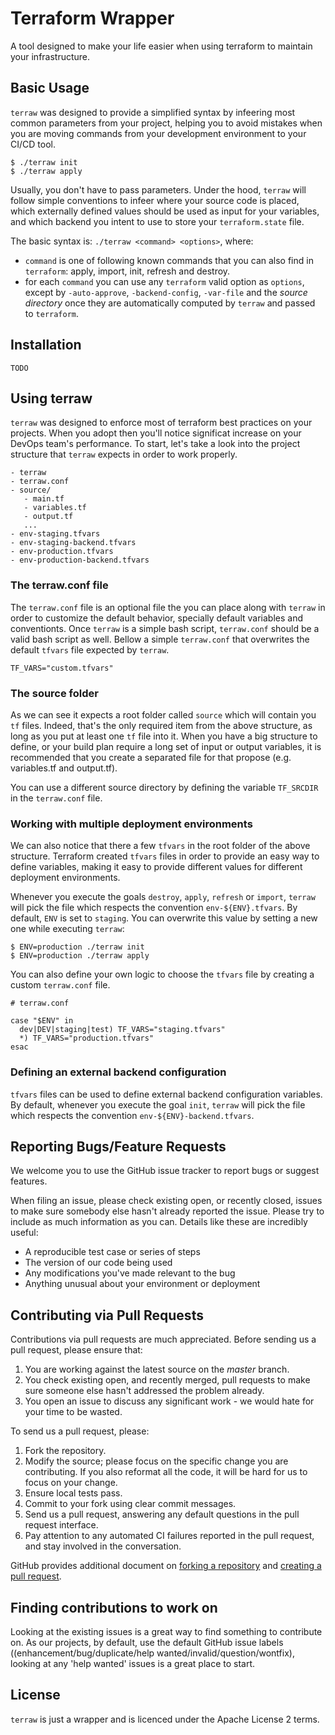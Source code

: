 # Terraform Wrapper
A tool designed to make your life easier when using terraform to maintain your infrastructure.

## Basic Usage
`terraw` was designed to provide a simplified syntax by infeering most common parameters from your
project, helping you to avoid mistakes when you are moving commands from your development environment to
your CI/CD tool.

```shell
$ ./terraw init
$ ./terraw apply
```
Usually, you don't have to pass parameters. Under the hood, `terraw` will follow simple conventions
to infeer where your source code is placed, which externally defined values should be used as input
for your variables, and which backend you intent to use to store your `terraform.state` file.

The basic syntax is: `./terraw <command> <options>`, where:
- `command` is one of following known commands that you can also find in `terraform`: apply, import,
init, refresh and destroy.
- for each `command` you can use any `terraform` valid option as `options`, except by `-auto-approve`,
`-backend-config`, `-var-file` and the _source directory_ once they are automatically computed by
`terraw` and passed to `terraform`.  

## Installation
`TODO`

## Using terraw
`terraw` was designed to enforce most of terraform best practices on your projects. When you adopt then
you'll notice significat increase on your DevOps team's performance. To start, let's take a look into
the project structure that `terraw` expects in order to work properly.

```
- terraw
- terraw.conf
- source/
   - main.tf
   - variables.tf
   - output.tf
   ...
- env-staging.tfvars
- env-staging-backend.tfvars
- env-production.tfvars
- env-production-backend.tfvars
```

### The terraw.conf file
The `terraw.conf` file is an optional file the you can place along with `terraw` in order to customize
the default behavior, specially default variables and conventionts. Once `terraw` is a simple bash script,
`terraw.conf` should be a valid bash script as well. Bellow a simple `terraw.conf` that overwrites the
default `tfvars` file expected by `terraw`.

```shell
TF_VARS="custom.tfvars"
```

### The source folder
As we can see it expects a root folder called `source` which will contain you `tf` files. Indeed, that's
the only required item from the above structure, as long as you put at least one `tf` file into it. When
you have a big structure to define, or your build plan require a long set of input or output variables,
it is recommended that you create a separated file for that propose (e.g. variables.tf and output.tf).

You can use a different source directory by defining the variable `TF_SRCDIR` in the `terraw.conf` file.

### Working with multiple deployment environments
We can also notice that there a few `tfvars` in the root folder of the above structure. Terraform created
`tfvars` files in order to provide an easy way to define variables, making it easy to provide different
values for different deployment environments.

Whenever you execute the goals `destroy`, `apply`, `refresh` or `import`, `terraw` will pick the file which respects
the convention `env-${ENV}.tfvars`. By default, `ENV` is set to `staging`. You can overwrite this value
by setting a new one while executing `terraw`:

```shell
$ ENV=production ./terraw init
$ ENV=production ./terraw apply
```

You can also define your own logic to choose the `tfvars` file by creating a custom `terraw.conf` file.

```shell
# terraw.conf

case "$ENV" in
  dev|DEV|staging|test) TF_VARS="staging.tfvars"
  *) TF_VARS="production.tfvars"
esac
```

### Defining an external backend configuration
`tfvars` files can be used to define external backend configuration variables. By default, whenever you
execute the goal `init`, `terraw` will pick the file which respects the convention `env-${ENV}-backend.tfvars`.

## Reporting Bugs/Feature Requests

We welcome you to use the GitHub issue tracker to report bugs or suggest features.

When filing an issue, please check existing open, or recently closed, issues to make sure somebody else hasn't already 
reported the issue. Please try to include as much information as you can. Details like these are incredibly useful:

* A reproducible test case or series of steps
* The version of our code being used
* Any modifications you've made relevant to the bug
* Anything unusual about your environment or deployment


## Contributing via Pull Requests
Contributions via pull requests are much appreciated. Before sending us a pull request, please ensure that:

1. You are working against the latest source on the *master* branch.
2. You check existing open, and recently merged, pull requests to make sure someone else hasn't addressed the problem already.
3. You open an issue to discuss any significant work - we would hate for your time to be wasted.

To send us a pull request, please:

1. Fork the repository.
2. Modify the source; please focus on the specific change you are contributing. If you also reformat all the code, it will be hard for us to focus on your change.
3. Ensure local tests pass.
4. Commit to your fork using clear commit messages.
5. Send us a pull request, answering any default questions in the pull request interface.
6. Pay attention to any automated CI failures reported in the pull request, and stay involved in the conversation.

GitHub provides additional document on [forking a repository](https://help.github.com/articles/fork-a-repo/) and 
[creating a pull request](https://help.github.com/articles/creating-a-pull-request/).


## Finding contributions to work on
Looking at the existing issues is a great way to find something to contribute on. As our projects, by default, use the default GitHub issue labels ((enhancement/bug/duplicate/help wanted/invalid/question/wontfix), looking at any 'help wanted' issues is a great place to start. 

## License
`terraw` is just a wrapper and is licenced under the Apache License 2 terms.

